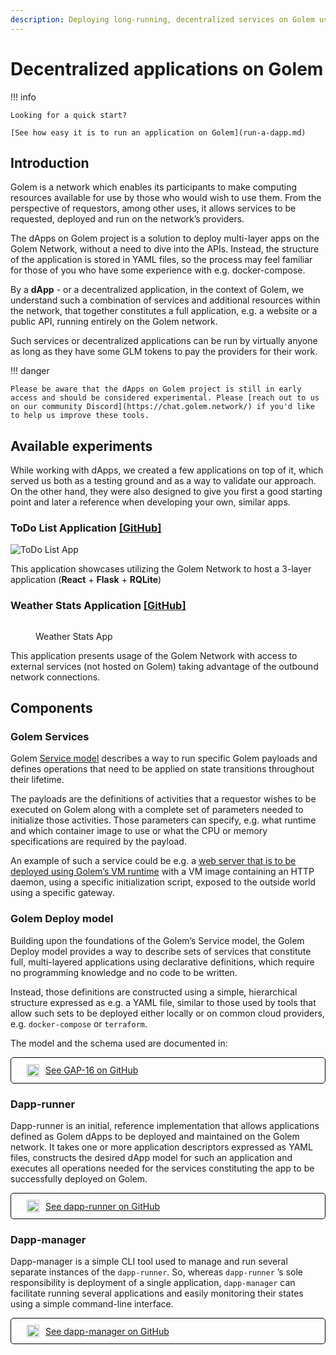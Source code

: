 ```yaml
---
description: Deploying long-running, decentralized services on Golem using no-code tools.
---
```


# Decentralized applications on Golem

!!! info

    Looking for a quick start?
    
    [See how easy it is to run an application on Golem](run-a-dapp.md)


## Introduction

Golem is a network which enables its participants to make computing resources available for use by those who would wish to use them. From the perspective of requestors, among other uses, it allows services to be requested, deployed and run on the network’s providers.

The dApps on Golem project is a solution to deploy multi-layer apps on the Golem Network, without a need to dive into the APIs. Instead, the structure of the application is stored in YAML files, so the process may feel familiar for those of you who have some experience with e.g. docker-compose.

By a **dApp** - or a decentralized application, in the context of Golem, we understand such a combination of services and additional resources within the network, that together constitutes a full application, e.g. a website or a public API, running entirely on the Golem network.

Such services or decentralized applications can be run by virtually anyone as long as they have some GLM tokens to pay the providers for their work.

!!! danger

    Please be aware that the dApps on Golem project is still in early access and should be considered experimental. Please [reach out to us on our community Discord](https://chat.golem.network/) if you'd like to help us improve these tools.


## Available experiments

While working with dApps, we created a few applications on top of it, which served us both as a testing ground and as a way to validate our approach. On the other hand, they were also designed to give you first a good starting point and later a reference when developing your own, similar apps.

### ToDo List Application [\[GitHub\]](https://github.com/golemfactory/dapp-experiments/tree/main/01\_todo\_app)

![ToDo List App](https://user-images.githubusercontent.com/5244214/201047967-f42dea7d-3e19-488b-9900-375f19badd96.png)

This application showcases utilizing the Golem Network to host a 3-layer application (**React** + **Flask** + **RQLite**)

### Weather Stats Application [\[GitHub\]](https://github.com/golemfactory/dapp-experiments/tree/main/02\_weather\_stats)

<figure><img src="/assets/weather-stats.png" alt=""><figcaption><p>Weather Stats App</p></figcaption></figure>

This application presents usage of the Golem Network with access to external services (not hosted on Golem) taking advantage of the outbound network connections.

## Components

### Golem Services

Golem [Service model](https://handbook.golem.network/requestor-tutorials/service-development) describes a way to run specific Golem payloads and defines operations that need to be applied on state transitions throughout their lifetime.

The payloads are the definitions of activities that a requestor wishes to be executed on Golem along with a complete set of parameters needed to initialize those activities. Those parameters can specify, e.g. what runtime and which container image to use or what the CPU or memory specifications are required by the payload.

An example of such a service could be e.g. a [web server that is to be deployed using Golem’s VM runtime](https://handbook.golem.network/requestor-tutorials/service-development/service-example-3-vpn-simple-http-proxy) with a VM image containing an HTTP daemon, using a specific initialization script, exposed to the outside world using a specific gateway.

### Golem Deploy model

Building upon the foundations of the Golem’s Service model, the Golem Deploy model provides a way to describe sets of services that constitute full, multi-layered applications using declarative definitions, which require no programming knowledge and no code to be written.

Instead, those definitions are constructed using a simple, hierarchical structure expressed as e.g. a YAML file, similar to those used by tools that allow such sets to be deployed either locally or on common cloud providers, e.g. `docker-compose` or `terraform`.

The model and the schema used are documented in:

<a href="https://github.com/golemfactory/golem-architecture/blob/master/gaps/gap-16_golem_deploy/gap-16_golem_deploy.md" style="border: 1px solid black; padding: 10px 25px; border-radius: 5px; display: flex; align-items: center; gap: 10px">
    <img height="20" width="20" src="https://user-images.githubusercontent.com/5244214/223082283-56b1a350-2168-4dd6-8767-ebdd36756b98.png" alt="gh-icon">
    <span>See GAP-16 on GitHub</span>
</a>

### Dapp-runner

Dapp-runner is an initial, reference implementation that allows applications defined as Golem dApps to be deployed and maintained on the Golem network. It takes one or more application descriptors expressed as YAML files, constructs the desired dApp model for such an application and executes all operations needed for the services constituting the app to be successfully deployed on Golem.

<a href="https://github.com/golemfactory/dapp-runner/" style="border: 1px solid black; padding: 10px 25px; border-radius: 5px; display: flex; align-items: center; gap: 10px">
    <img height="20" width="20" src="https://user-images.githubusercontent.com/5244214/223082283-56b1a350-2168-4dd6-8767-ebdd36756b98.png" alt="gh-icon">
    <span>See dapp-runner on GitHub</span>
</a>


### Dapp-manager

Dapp-manager is a simple CLI tool used to manage and run several separate instances of the `dapp-runner`. So, whereas `dapp-runner` ’s sole responsibility is deployment of a single application, `dapp-manager` can facilitate running several applications and easily monitoring their states using a simple command-line interface.

<a href="https://github.com/golemfactory/dapp-manager/" style="border: 1px solid black; padding: 10px 25px; border-radius: 5px; display: flex; align-items: center; gap: 10px">
    <img height="20" width="20" src="https://user-images.githubusercontent.com/5244214/223082283-56b1a350-2168-4dd6-8767-ebdd36756b98.png" alt="gh-icon">
    <span>See dapp-manager on GitHub</span>
</a>
